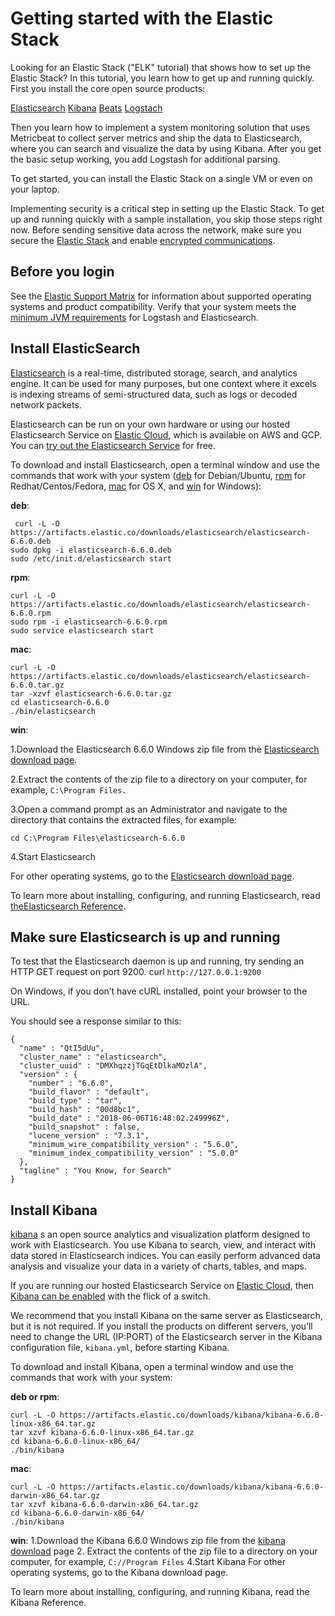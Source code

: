 # Getting started with the Elastic Stack

 Looking for an Elastic Stack ("ELK" tutorial) that shows how to set up the Elastic Stack? In this tutorial, you learn how to get up and running quickly. First you install the core open source products:
 
[Elasticsearch](https://www.elastic.co/docs#install-elasticsearch)
[Kibana](https://www.elastic.co/docs#install-kibana)
[Beats](https://www.elastic.co/docs#install-beats)
[Logstach](https://www.elastic.co/docs#install-logstash)


Then you learn how to implement a system monitoring solution that uses Metricbeat to collect server metrics and ship the data to Elasticsearch, where you can search and visualize the data by using Kibana. After you get the basic setup working, you add Logstash for additional parsing.

To get started, you can install the Elastic Stack on a single VM or even on your laptop.

Implementing security is a critical step in setting up the Elastic Stack. To get up and running quickly with a sample installation, you skip those steps right now. Before sending sensitive data across the network, make sure you secure the [Elastic Stack](https://www.elastic.co/guide/en/elasticsearch/reference/6.6/elasticsearch-security.html) and enable [encrypted communications](https://www.elastic.co/guide/en/elasticsearch/reference/6.6/encrypting-communications.html).

## Before you login

   See the [Elastic Support Matrix](https://www.elastic.co/pt/support/matrix) for information about supported operating systems and product compatibility.
   Verify that your system meets the [minimum JVM requirements](https://www.elastic.co/guide/en/elasticsearch/reference/6.6/encrypting-communications.html) for Logstash and Elasticsearch.

## Install ElasticSearch

[Elasticsearch](https://www.elastic.co/pt/elasticsearch) is a real-time, distributed storage, search, and analytics engine. It can be used for many purposes, but one context where it excels is indexing streams of semi-structured data, such as logs or decoded network packets.

Elasticsearch can be run on your own hardware or using our hosted Elasticsearch Service on [Elastic Cloud](https://www.elastic.co/pt/cloud), which is available on AWS and GCP. You can [try out the Elasticsearch Service](https://www.elastic.co/pt/cloud/elasticsearch-service/signup) for free.

To download and install Elasticsearch, open a terminal window and use the commands that work with your system ([deb](https://www.elastic.co/docs#deb) for Debian/Ubuntu, [rpm](https://www.elastic.co/docs#rpm) for Redhat/Centos/Fedora, [mac](https://www.elastic.co/docs#mac) for OS X, and [win](https://www.elastic.co/docs#win) for Windows):

**deb**:
```
 curl -L -O https://artifacts.elastic.co/downloads/elasticsearch/elasticsearch-6.6.0.deb
sudo dpkg -i elasticsearch-6.6.0.deb
sudo /etc/init.d/elasticsearch start
```

**rpm**:
```
curl -L -O https://artifacts.elastic.co/downloads/elasticsearch/elasticsearch-6.6.0.rpm
sudo rpm -i elasticsearch-6.6.0.rpm
sudo service elasticsearch start
```
**mac**:
 ```
curl -L -O https://artifacts.elastic.co/downloads/elasticsearch/elasticsearch-6.6.0.tar.gz
tar -xzvf elasticsearch-6.6.0.tar.gz
cd elasticsearch-6.6.0
./bin/elasticsearch

```

**win**:

 1.Download the Elasticsearch 6.6.0 Windows zip file from the [Elasticsearch download page](https://www.elastic.co/pt/downloads/elasticsearch).
 
 2.Extract the contents of the zip file to a directory on your computer, for example, ```C:\Program Files.```
 
 3.Open a command prompt as an Administrator and navigate to the directory that contains the extracted files, for example:
 ```
 cd C:\Program Files\elasticsearch-6.6.0
```
4.Start Elasticsearch

For other operating systems, go to the [Elasticsearch download page](https://www.elastic.co/pt/downloads/elasticsearch).

To learn more about installing, configuring, and running Elasticsearch, read [theElasticsearch Reference](https://www.elastic.co/guide/en/elasticsearch/reference/current/index.html).

## Make sure Elasticsearch is up and running

To test that the Elasticsearch daemon is up and running, try sending an HTTP GET request on port 9200.
 curl ```http://127.0.0.1:9200 ```
 
On Windows, if you don’t have cURL installed, point your browser to the URL.

You should see a response similar to this:
```
{
  "name" : "QtI5dUu",
  "cluster_name" : "elasticsearch",
  "cluster_uuid" : "DMXhqzzjTGqEtDlkaMOzlA",
  "version" : {
    "number" : "6.6.0",
    "build_flavor" : "default",
    "build_type" : "tar",
    "build_hash" : "00d8bc1",
    "build_date" : "2018-06-06T16:48:02.249996Z",
    "build_snapshot" : false,
    "lucene_version" : "7.3.1",
    "minimum_wire_compatibility_version" : "5.6.0",
    "minimum_index_compatibility_version" : "5.0.0"
  },
  "tagline" : "You Know, for Search"
}
```

## Install Kibana

[kibana](https://www.elastic.co/pt/kibana) s an open source analytics and visualization platform designed to work with Elasticsearch. You use Kibana to search, view, and interact with data stored in Elasticsearch indices. You can easily perform advanced data analysis and visualize your data in a variety of charts, tables, and maps.

If you are running our hosted Elasticsearch Service on [Elastic Cloud](https://www.elastic.co/pt/cloud), then [Kibana can be enabled](https://www.elastic.co/guide/en/cloud/current/ec-enable-kibana.html) with the flick of a switch.

We recommend that you install Kibana on the same server as Elasticsearch, but it is not required. If you install the products on different servers, you’ll need to change the URL (IP:PORT) of the Elasticsearch server in the Kibana configuration file, ```kibana.yml```, before starting Kibana.

To download and install Kibana, open a terminal window and use the commands that work with your system:
 
**deb or rpm**:
```
curl -L -O https://artifacts.elastic.co/downloads/kibana/kibana-6.6.0-linux-x86_64.tar.gz
tar xzvf kibana-6.6.0-linux-x86_64.tar.gz
cd kibana-6.6.0-linux-x86_64/
./bin/kibana
```
**mac**:
```
curl -L -O https://artifacts.elastic.co/downloads/kibana/kibana-6.6.0-darwin-x86_64.tar.gz
tar xzvf kibana-6.6.0-darwin-x86_64.tar.gz
cd kibana-6.6.0-darwin-x86_64/
./bin/kibana
```
**win**:
 1.Download the Kibana 6.6.0 Windows zip file from the [kibana download]() page
 2. Extract the contents of the zip file to a directory on your computer, for example, ```C://Program Files```
 4.Start Kibana
 For other operating systems, go to the Kibana download page.

To learn more about installing, configuring, and running Kibana, read the Kibana Reference.
 
 
 
